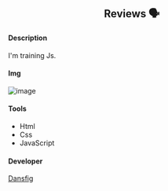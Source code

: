 <h2 align="center">Reviews 🗣️</h2>
<h4>Description</h4>
<p>I'm training Js.</p>

<h4>Img</h4>

![image](https://user-images.githubusercontent.com/63010902/165524624-b8fc0a0c-8e36-4825-9b21-0b93267dad3f.png)

<h4>Tools</h4>
<ul>
  <li>Html</li>
  <li>Css</li>
  <li>JavaScript</li>
</ul>

<h4>Developer</h4>
<a href="https://github.com/dansf">Dansfig</a>
